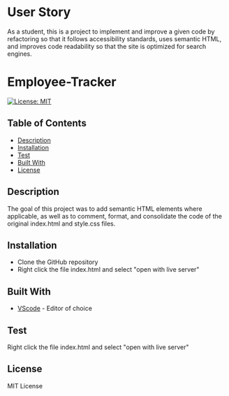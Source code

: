 # User Story
As a student, this is a project to implement and improve a given code by refactoring so that it follows accessibility standards, uses semantic HTML, and improves code readability so that the site is optimized for search engines. 

# Employee-Tracker
[![License: MIT](https://img.shields.io/badge/License-MIT-yellow.svg)](https://opensource.org/licenses/MIT)

## Table of Contents
  - [Description](#description)
  - [Installation](#installation)
  - [Test](#test)
  - [Built With](#built-with)
  - [License](#license)

## Description
The goal of this project was to add semantic HTML elements where applicable, as well as to comment, format, and consolidate the code of the original index.html and style.css files.

## Installation 
- Clone the GitHub repository
- Right click the file index.html and select "open with live server"

## Built With
- [VScode](https://code.visualstudio.com/) - Editor of choice

## Test 
Right click the file index.html and select "open with live server"

## License
MIT License